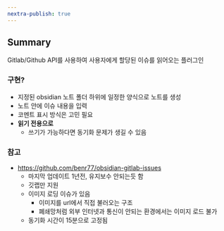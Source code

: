 ```yaml
---
nextra-publish: true
---
```

## Summary
Gitlab/Github API를 사용하여 사용자에게 할당된 이슈를 읽어오는 플러그인

### 구현?
- 지정된 obsidian 노트 폴더 하위에 일정한 양식으로 노트를 생성
- 노트 안에 이슈 내용을 입력
- 코멘트 표시 방식은 고민 필요
- **읽기 전용으로**
    - 쓰기가 가능하다면 동기화 문제가 생길 수 있음


### 참고
- https://github.com/benr77/obsidian-gitlab-issues
    - 마지막 업데이트 1년전, 유지보수 안되는듯 함
    - 깃랩만 지원
    - 이미지 로딩 이슈가 있음
        - 이미지를 url에서 직접 불러오는 구조
        - 폐쇄망처럼 외부 인터넷과 통신이 안되는 환경에서는 이미지 로드 불가
    - 동기화 시간이 15분으로 고정됨